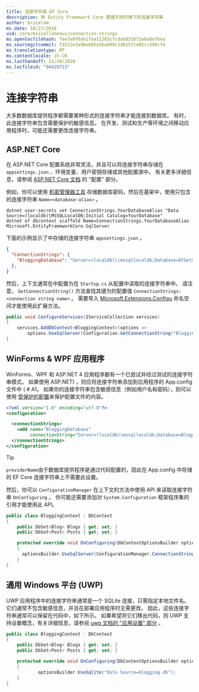 ```yaml
---
title: 连接字符串-EF Core
description: 用 Entity Framework Core 管理不同环境下的连接字符串
author: bricelam
ms.date: 10/27/2016
uid: core/miscellaneous/connection-strings
ms.openlocfilehash: fee7e8f6de1faa11203cfcdab033b73a0a8ef6ea
ms.sourcegitcommit: f3512e3a98e685a3ba409c1d0157ce85cc390cf4
ms.translationtype: MT
ms.contentlocale: zh-CN
ms.lasthandoff: 11/10/2020
ms.locfileid: "94429723"
---
```

# <a name="connection-strings"></a>连接字符串

大多数数据库提供程序都需要某种形式的连接字符串才能连接到数据库。 有时，此连接字符串包含需要保护的敏感信息。 在开发、测试和生产等环境之间移动应用程序时，可能还需要更改连接字符串。

## <a name="aspnet-core"></a>ASP.NET Core

在 ASP.NET Core 配置系统非常灵活，并且可以将连接字符串存储在 `appsettings.json` 、环境变量、用户密钥存储或其他配置源中。 有关更多详细信息，请参阅 [ASP.NET Core 文档](/aspnet/core/fundamentals/configuration) 的 "配置" 部分。

例如，你可以使用 [机密管理器工具](/aspnet/core/security/app-secrets#secret-manager) 存储数据库密码，然后在基架中，使用只包含的连接字符串 `Name=<database-alias>` 。

```dotnetcli
dotnet user-secrets set ConnectionStrings.YourDatabaseAlias "Data Source=(localdb)\MSSQLLocalDB;Initial Catalog=YourDatabase"
dotnet ef dbcontext scaffold Name=ConnectionStrings.YourDatabaseAlias Microsoft.EntityFrameworkCore.SqlServer
```

下面的示例显示了中存储的连接字符串 `appsettings.json` 。

```json
{
  "ConnectionStrings": {
    "BloggingDatabase": "Server=(localdb)\\mssqllocaldb;Database=EFGetStarted.ConsoleApp.NewDb;Trusted_Connection=True;"
  },
}
```

然后，上下文通常在中配置为在 `Startup.cs` 从配置中读取的连接字符串中。 请注意， `GetConnectionString()` 方法查找其键为的配置值 `ConnectionStrings:<connection string name>` 。 需要导入 [Microsoft.Extensions.Configu](/dotnet/api/microsoft.extensions.configuration) 命名空间才能使用此扩展方法。

```csharp
public void ConfigureServices(IServiceCollection services)
{
    services.AddDbContext<BloggingContext>(options =>
        options.UseSqlServer(Configuration.GetConnectionString("BloggingDatabase")));
}
```

## <a name="winforms--wpf-applications"></a>WinForms & WPF 应用程序

WinForms、WPF 和 ASP.NET 4 应用程序都有一个已尝试并经过测试的连接字符串模式。 如果使用 ASP.NET) ，则应将连接字符串添加到应用程序的 App.config 文件中 ( # A1。 如果你的连接字符串包含敏感信息（例如用户名和密码），则可以使用 [受保护的配置](/dotnet/framework/data/adonet/connection-strings-and-configuration-files#encrypting-configuration-file-sections-using-protected-configuration)来保护配置文件的内容。

```xml
<?xml version="1.0" encoding="utf-8"?>
<configuration>

  <connectionStrings>
    <add name="BloggingDatabase"
         connectionString="Server=(localdb)\mssqllocaldb;Database=Blogging;Trusted_Connection=True;" />
  </connectionStrings>
</configuration>
```

> [!TIP]
> `providerName`由于数据库提供程序是通过代码配置的，因此在 App.config 中存储的 EF Core 连接字符串上不需要此设置。

然后，你可以 `ConfigurationManager` 在上下文的方法中使用 API 来读取连接字符串 `OnConfiguring` 。 你可能还需要添加对 `System.Configuration` 框架程序集的引用才能使用此 API。

```csharp
public class BloggingContext : DbContext
{
    public DbSet<Blog> Blogs { get; set; }
    public DbSet<Post> Posts { get; set; }

    protected override void OnConfiguring(DbContextOptionsBuilder optionsBuilder)
    {
      optionsBuilder.UseSqlServer(ConfigurationManager.ConnectionStrings["BloggingDatabase"].ConnectionString);
    }
}
```

## <a name="universal-windows-platform-uwp"></a>通用 Windows 平台 (UWP)

UWP 应用程序中的连接字符串通常是一个 SQLite 连接，只需指定本地文件名。 它们通常不包含敏感信息，并且在部署应用程序时无需更改。 因此，这些连接字符串通常可以保留在代码中，如下所示。 如果希望将它们移出代码，则 UWP 支持设置概念，有关详细信息，请参阅 [uwp 文档的 "应用设置" 部分](/windows/uwp/app-settings/store-and-retrieve-app-data) 。

```csharp
public class BloggingContext : DbContext
{
    public DbSet<Blog> Blogs { get; set; }
    public DbSet<Post> Posts { get; set; }

    protected override void OnConfiguring(DbContextOptionsBuilder optionsBuilder)
    {
            optionsBuilder.UseSqlite("Data Source=blogging.db");
    }
}
```
